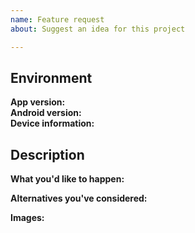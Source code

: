 ```yaml
---
name: Feature request
about: Suggest an idea for this project

---
```


## Environment

**App version:**  <!-- Add branch if necessary -->  
**Android version:**  <!-- If customize ROM, write which -->  
**Device information:**  <!-- Manufacturer and model -->  

## Description

**What you'd like to happen:**

**Alternatives you've considered:** <!-- if available, else delete -->  

**Images:** <!-- if available, else delete -->  
